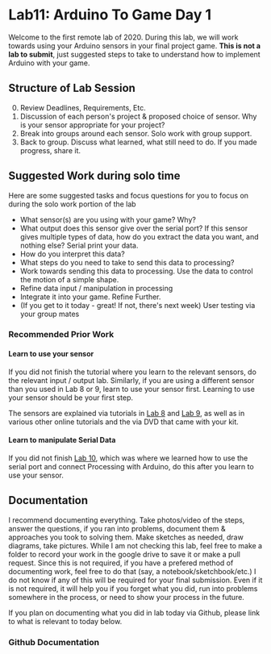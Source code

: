 # Lab11: Arduino To Game Day 1
Welcome to the first remote lab of 2020. 
During this lab, we will work towards using your Arduino sensors in your final project game. 
**This is not a lab to submit**, just suggested steps to take to understand how to implement Arduino with your game. 

## Structure of Lab Session
0. Review Deadlines, Requirements, Etc. 
1. Discussion of each person's project & proposed choice of sensor. Why is your sensor appropriate for your project?
2. Break into groups around each sensor. Solo work with group support. 
3. Back to group. Discuss what learned, what still need to do. If you made progress, share it. 

## Suggested Work during solo time
Here are some suggested tasks and focus questions for you to focus on during the solo work portion of the lab
- What sensor(s) are you using with your game? Why?
- What output does this sensor give over the serial port? If this sensor gives multiple types of data, how do you extract the data you want, and nothing else? Serial print your data.
- How do you interpret this data?
- What steps do you need to take to send this data to processing?
- Work towards sending this data to processing. Use the data to control the motion of a simple shape. 
- Refine data input / manipulation in processing
- Integrate it into your game. Refine Further. 
- (If you get to it today - great! If not, there's next week) User testing via your group mates
 
### Recommended Prior Work
#### Learn to use your sensor
If you did not finish the tutorial where you learn to the relevant sensors, do the relevant input / output lab. Similarly, if you are using a different sensor than you used in Lab 8 or 9, learn to use your sensor first. Learning to use your sensor should be your first step.

The sensors are explained via tutorials in [Lab 8](https://github.com/UMaine-NMD-211-Fall-2020/Lab8-GeneralInputSensors) and [Lab 9](https://github.com/UMaine-NMD-211-Fall-2020/Lab9-OutputSensors), as well as in various other online tutorials and the via DVD that came with your kit. 

#### Learn to manipulate Serial Data
If you did not finish [Lab 10](https://github.com/UMaine-NMD-211-Fall-2020/Lab10-ArduinoToProcessing), which was where we learned how to use the serial port and connect Processing with Arduino, do this after you learn to use your sensor. 

## Documentation
I recommend documenting everything. Take photos/video of the steps, answer the questions, if you ran into problems, document them & approaches you took to solving them. Make sketches as needed, draw diagrams, take pictures. While I am not checking this lab, feel free to make a folder to record your work in the google drive to save it or make a pull request. Since this is not required, if you have a prefered method of documenting work, feel free to do that (say, a notebook/sketchbook/etc.) I do not know if any of this will be required for your final submission. Even if it is not required, it will help you if you forget what you did, run into problems somewhere in the process, or need to show your process in the future. 

If you plan on documenting what you did in lab today via Github, please link to what is relevant to today below. 
### Github Documentation
